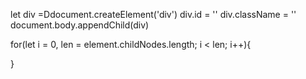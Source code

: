 let div =Ddocument.createElement('div')
div.id = ''
div.className = ''
document.body.appendChild(div)

for(let i = 0, len = element.childNodes.length; i < len; i++){

}
